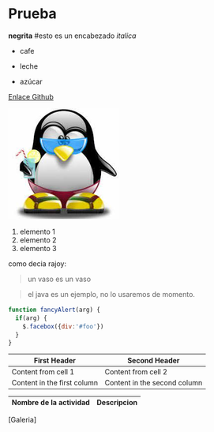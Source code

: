 # Prueba

**negrita**
#esto es un encabezado
_italica_

* cafe

* leche

* azúcar

[Enlace Github](http://github.com)

![Tux](/logotipo/Tux.png)

1. elemento 1
2. elemento 2
3. elemento 3

como decia rajoy:
>un vaso es un vaso

>el java es un ejemplo, no lo usaremos de momento.

```javascript
function fancyAlert(arg) {
  if(arg) {
    $.facebox({div:'#foo'})
  }
}
```
First Header | Second Header
------------ | -------------
Content from cell 1 | Content from cell 2
Content in the first column | Content in the second column

Nombre de la actividad | Descripcion
---------------------- | -----------
[Galeria]
